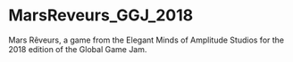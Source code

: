 # MarsReveurs_GGJ_2018
Mars Rêveurs, a game from the Elegant Minds of Amplitude Studios for the 2018 edition of the Global Game Jam.
